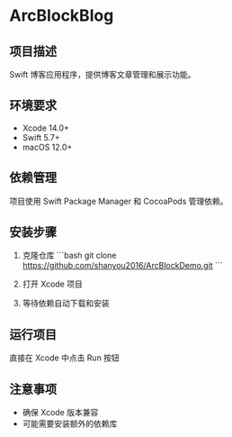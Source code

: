 # ArcBlockBlog

## 项目描述
Swift 博客应用程序，提供博客文章管理和展示功能。

## 环境要求
- Xcode 14.0+
- Swift 5.7+
- macOS 12.0+

## 依赖管理
项目使用 Swift Package Manager 和 CocoaPods 管理依赖。

## 安装步骤
1. 克隆仓库
\`\`\`bash
git clone https://github.com/shanyou2016/ArcBlockDemo.git
\`\`\`

2. 打开 Xcode 项目
3. 等待依赖自动下载和安装

## 运行项目
直接在 Xcode 中点击 Run 按钮

## 注意事项
- 确保 Xcode 版本兼容
- 可能需要安装额外的依赖库

